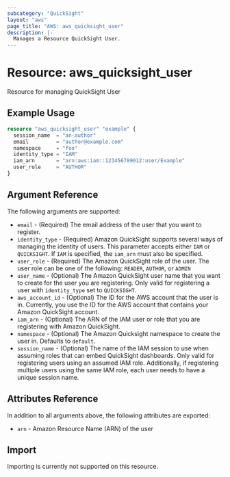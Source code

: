 ```yaml
---
subcategory: "QuickSight"
layout: "aws"
page_title: "AWS: aws_quicksight_user"
description: |-
  Manages a Resource QuickSight User.
---
```


# Resource: aws_quicksight_user

Resource for managing QuickSight User

## Example Usage

```terraform
resource "aws_quicksight_user" "example" {
  session_name  = "an-author"
  email         = "author@example.com"
  namespace     = "foo"
  identity_type = "IAM"
  iam_arn       = "arn:aws:iam::123456789012:user/Example"
  user_role     = "AUTHOR"
}
```

## Argument Reference

The following arguments are supported:


* `email` - (Required) The email address of the user that you want to register.
* `identity_type` - (Required) Amazon QuickSight supports several ways of managing the identity of users. This parameter accepts either  `IAM` or `QUICKSIGHT`. If `IAM` is specified, the `iam_arn` must also be specified.
* `user_role` - (Required) The Amazon QuickSight role of the user. The user role can be one of the following: `READER`, `AUTHOR`, or `ADMIN`
* `user_name` - (Optional) The Amazon QuickSight user name that you want to create for the user you are registering. Only valid for registering a user with `identity_type` set to `QUICKSIGHT`.
* `aws_account_id` - (Optional) The ID for the AWS account that the user is in. Currently, you use the ID for the AWS account that contains your Amazon QuickSight account.
* `iam_arn` - (Optional) The ARN of the IAM user or role that you are registering with Amazon QuickSight.
* `namespace`  - (Optional) The Amazon Quicksight namespace to create the user in. Defaults to `default`.
* `session_name` - (Optional) The name of the IAM session to use when assuming roles that can embed QuickSight dashboards. Only valid for registering users using an assumed IAM role. Additionally, if registering multiple users using the same IAM role, each user needs to have a unique session name.

## Attributes Reference

In addition to all arguments above, the following attributes are exported:

* `arn` - Amazon Resource Name (ARN) of the user

## Import

Importing is currently not supported on this resource.
